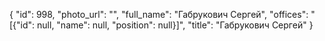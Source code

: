 {
    "id": 998,
    "photo_url": "",
    "full_name": "Габрукович Сергей",
    "offices": "[{\"id\": null, \"name\": null, \"position\": null}]",
    "title": "Габрукович Сергей"
}